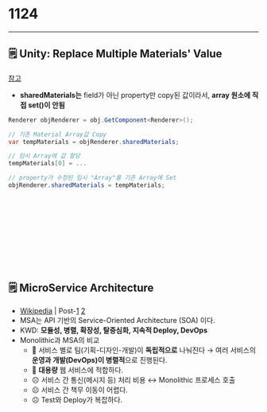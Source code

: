 # 1124

---

## 🗒️ Unity: Replace Multiple Materials' Value

[참고](https://stackoverflow.com/questions/55849541/how-to-replace-element-in-meshrenderer-sharedmaterials)

- **sharedMaterials는** field가 아닌 property만 copy된 값이라서, **array 원소에 직접 set()이 안됨**

```csharp
Renderer objRenderer = obj.GetComponent<Renderer>();

// 기존 Material Array값 Copy
var tempMaterials = objRenderer.sharedMaterials;

// 임시 Array에 값 할당
tempMaterials[0] = ...

// property가 수정된 임시 "Array"를 기존 Array에 Set
objRenderer.sharedMaterials = tempMaterials;
```


<br><br><br><br><br>
---

## 🗒️ MicroService Architecture

- [Wikipedia](https://ko.wikipedia.org/wiki/%EB%A7%88%EC%9D%B4%ED%81%AC%EB%A1%9C%EC%84%9C%EB%B9%84%EC%8A%A4) | Post-[1](http://clipsoft.co.kr/wp/blog/%EB%A7%88%EC%9D%B4%ED%81%AC%EB%A1%9C%EC%84%9C%EB%B9%84%EC%8A%A4-%EC%95%84%ED%82%A4%ED%85%8D%EC%B2%98msa-%EA%B0%9C%EB%85%90/) [2](https://www.samsungsds.com/kr/insights/msa.html)
- MSA는 API 기반의 Service-Oriented Architecture (SOA) 이다.
- KWD: **모듈성, 병렬, 확장성, 탈중심화, 지속적 Deploy, DevOps**
- Monolithic과 MSA의 비교
    - 🙂 서비스 별로 팀(기획-디자인-개발)이 **독립적으로** 나눠진다 → 여러 서비스의 **운영과 개발(DevOps)이 병렬적**으로 진행된다.
    - 🙂 **대용량** 웹 서비스에 적합하다.
    - ☹️ 서비스 간 통신(메시지 등) 처리 비용 ↔ Monolithic 프로세스 호출
    - ☹️ 서비스 간 책무 이동이 어렵다.
    - ☹️ Test와 Deploy가 복잡하다.